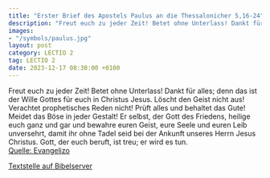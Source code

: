 ```yaml
---
title: "Erster Brief des Apostels Paulus an die Thessalonicher 5,16-24"
description: "Freut euch zu jeder Zeit! Betet ohne Unterlass! Dankt für alles; denn das ist der Wille Gottes für euch in Christus Jesus. Löscht den Geist nicht aus! Verachtet prophetisches Reden nicht! Prüft alles und behaltet das Gute! Meidet das Böse in jeder Gestalt! Er selbst, der Gott des...."
images:
- "/symbols/paulus.jpg"
layout: post
category: LECTIO 2
tag: LECTIO 2
date: 2023-12-17 08:30:00 +0100
---
```

Freut euch zu jeder Zeit!
Betet ohne Unterlass!
Dankt für alles; denn das ist der Wille Gottes für euch in Christus Jesus.
Löscht den Geist nicht aus!
Verachtet prophetisches Reden nicht!
Prüft alles und behaltet das Gute!
Meidet das Böse in jeder Gestalt!
Er selbst, der Gott des Friedens, heilige euch ganz und gar und bewahre euren Geist, eure Seele und euren Leib unversehrt, damit ihr ohne Tadel seid bei der Ankunft unseres Herrn Jesus Christus.<!--more-->
Gott, der euch beruft, ist treu; er wird es tun.<br>
[Quelle: Evangelizo](https://evangeliumtagfuertag.org/DE/gospel)

[Textstelle auf Bibelserver](https://www.bibleserver.com/EU/1.Thessalonicher5,16-24)
